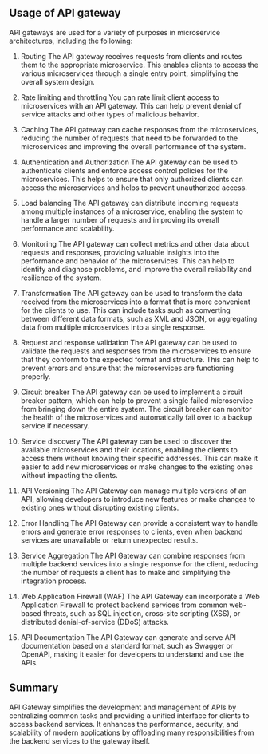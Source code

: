 ## Usage of API gateway
API gateways are used for a variety of purposes in microservice architectures, including the following:

1. Routing
The API gateway receives requests from clients and routes them to the appropriate microservice. This enables clients to access the various microservices through a single entry point, simplifying the overall system design.

2. Rate limiting and throttling
You can rate limit client access to microservices with an API gateway. This can help prevent denial of service attacks and other types of malicious behavior.

3. Caching
The API gateway can cache responses from the microservices, reducing the number of requests that need to be forwarded to the microservices and improving the overall performance of the system.

4. Authentication and Authorization
The API gateway can be used to authenticate clients and enforce access control policies for the microservices. This helps to ensure that only authorized clients can access the microservices and helps to prevent unauthorized access.

5. Load balancing
The API gateway can distribute incoming requests among multiple instances of a microservice, enabling the system to handle a larger number of requests and improving its overall performance and scalability.

6. Monitoring
The API gateway can collect metrics and other data about requests and responses, providing valuable insights into the performance and behavior of the microservices. This can help to identify and diagnose problems, and improve the overall reliability and resilience of the system.

7. Transformation
The API gateway can be used to transform the data received from the microservices into a format that is more convenient for the clients to use. This can include tasks such as converting between different data formats, such as XML and JSON, or aggregating data from multiple microservices into a single response.

8. Request and response validation
The API gateway can be used to validate the requests and responses from the microservices to ensure that they conform to the expected format and structure. This can help to prevent errors and ensure that the microservices are functioning properly.

9. Circuit breaker
The API gateway can be used to implement a circuit breaker pattern, which can help to prevent a single failed microservice from bringing down the entire system. The circuit breaker can monitor the health of the microservices and automatically fail over to a backup service if necessary.

10. Service discovery
The API gateway can be used to discover the available microservices and their locations, enabling the clients to access them without knowing their specific addresses. This can make it easier to add new microservices or make changes to the existing ones without impacting the clients.

11. API Versioning
The API Gateway can manage multiple versions of an API, allowing developers to introduce new features or make changes to existing ones without disrupting existing clients.

12. Error Handling
The API Gateway can provide a consistent way to handle errors and generate error responses to clients, even when backend services are unavailable or return unexpected results.

13. Service Aggregation
The API Gateway can combine responses from multiple backend services into a single response for the client, reducing the number of requests a client has to make and simplifying the integration process.

14. Web Application Firewall (WAF)
The API Gateway can incorporate a Web Application Firewall to protect backend services from common web-based threats, such as SQL injection, cross-site scripting (XSS), or distributed denial-of-service (DDoS) attacks.

15. API Documentation
The API Gateway can generate and serve API documentation based on a standard format, such as Swagger or OpenAPI, making it easier for developers to understand and use the APIs.

## Summary
API Gateway simplifies the development and management of APIs by centralizing common tasks and providing a unified interface for clients to access backend services. It enhances the performance, security, and scalability of modern applications by offloading many responsibilities from the backend services to the gateway itself.